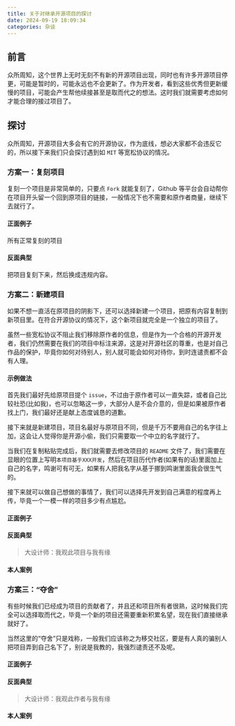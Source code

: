 ```yaml
---
title: 关于对继承开源项目的探讨
date: 2024-09-19 18:09:34
categories: 杂谈
---
```

## 前言

众所周知，这个世界上无时无刻不有新的开源项目出现，同时也有许多开源项目停更，可能是暂时的，可能永远也不会更新了。作为开发者，看到这些优秀但更新缓慢的项目，可能会产生帮他续接甚至是取而代之的想法。这时我们就需要考虑如何才能合理的接过项目了。

## 探讨

众所周知，开源项目大多会有它的开源协议，作为底线，想必大家都不会违反它的，所以接下来我们只会探讨遇到如 `MIT` 等宽松协议的情况。<!--more-->

### 方案一：复刻项目

复刻一个项目是非常简单的，只要点 `Fork` 就能复刻了，Github 等平台会自动帮你在项目开头留一个回到原项目的链接，一般情况下也不需要和原作者商量，继续下去就行了。

#### 正面例子

所有正常复刻的项目

#### 反面典型

把项目复刻下来，然后换成违规内容。

### 方案二：新建项目

如果不想一直活在原项目的阴影下，还可以选择新建一个项目，把原有内容复制到新项目里。在符合开源协议的情况下，这个新项目就完全是一个独立的项目了。

虽然一些宽松协议不阻止我们移除原作者的信息，但是作为一个合格的开源开发者，我们仍然需要在我们的项目中标注来源，这是对开源社区的尊重，也是对自己作品的保护，毕竟你如何对待别人，别人就可能会如何对待你，到时连谴责都不会有人理。

#### 示例做法

首先我们最好先给原项目提个 `issue`，不过由于原作者可以一直失踪，或者自己比较社恐(比如我)，也可以忽略这一步，大部分人是不会介意的，但是如果被原作者找上门，我们最好还是献上态度诚恳的道歉。

接下来就是新建项目，项目名最好与原项目不同，但是千万不要用自己的名字往上加，这会让人觉得你是开源小偷，我们只需要取一个中立的名字就行了。

当我们在复制粘贴完成后，我们就需要去修改项目的 `README` 文件了，我们需要在显眼的位置上写明`本项目基于XXX开发`，然后在项目历代作者(如果有的话)里面加上自己的名字，鸣谢可有可无，如果有人把我名字从基于挪到鸣谢里面我会很生气的。

接下来就可以做自己想做的事情了，我们可以选择先开发到自己满意的程度再上传，毕竟一个一模一样的项目多少有点尴尬。

#### 正面例子

#### 反面典型

> 大设计师：我观此项目与我有缘

#### 本人案例

### 方案三：“夺舍”

有些时候我们已经成为项目的贡献者了，并且还和项目所有者很熟，这时候我们完全可以选择取而代之，毕竟一个新的项目还需要重新积累名望，现在我们直接继承就好了。

当然这里的“夺舍”只是戏称，一般我们应该称之为移交社区，要是有人真的骗别人把项目弄到自己名下了，别说是我教的，我强烈谴责还不及呢。

#### 正面例子

#### 反面典型

> 大设计师：我观此作者与我有缘

#### 本人案例
